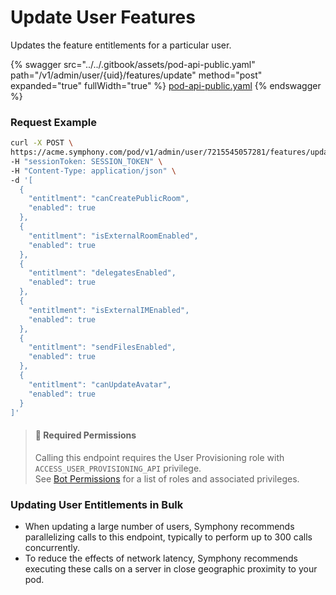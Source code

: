# Update User Features

Updates the feature entitlements for a particular user.

{% swagger src="../../.gitbook/assets/pod-api-public.yaml" path="/v1/admin/user/{uid}/features/update" method="post" expanded="true" fullWidth="true" %}
[pod-api-public.yaml](../../.gitbook/assets/pod-api-public.yaml)
{% endswagger %}

### Request Example

```bash
curl -X POST \
https://acme.symphony.com/pod/v1/admin/user/7215545057281/features/update \
-H "sessionToken: SESSION_TOKEN" \
-H "Content-Type: application/json" \
-d '[
  {
    "entitlment": "canCreatePublicRoom",
    "enabled": true
  },
  {
    "entitlment": "isExternalRoomEnabled",
    "enabled": true
  },
  {
    "entitlment": "delegatesEnabled",
    "enabled": true
  },
  {
    "entitlment": "isExternalIMEnabled",
    "enabled": true
  },
  {
    "entitlment": "sendFilesEnabled",
    "enabled": true
  },
  {
    "entitlment": "canUpdateAvatar",
    "enabled": true
  }
]'
```

> #### 🚧 Required Permissions
>
> Calling this endpoint requires the User Provisioning role with `ACCESS_USER_PROVISIONING_API` privilege.\
> See [Bot Permissions](https://docs.developers.symphony.com/building-bots-on-symphony/configuration/bot-permissions) for a list of roles and associated privileges.

### Updating User Entitlements in Bulk

* When updating a large number of users, Symphony recommends parallelizing calls to this endpoint, typically to perform up to 300 calls concurrently.
* To reduce the effects of network latency, Symphony recommends executing these calls on a server in close geographic proximity to your pod.
